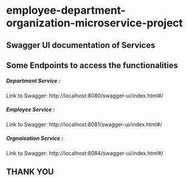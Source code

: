 # employee-department-organization-microservice-project

<H2> Swagger UI documentation of Services</H2>



Some Endpoints to access the functionalities
--------------------------------------------

<h5> Department Service :</h5>
Link to Swagger: http://localhost:8080/swagger-ui/index.html#/

<h5> Employee Service :</h5>
Link to Swagger: http://localhost:8081/swagger-ui/index.html#/

<h5> Orgnaisation Service :</h5>
Link to Swagger: http://localhost:8084/swagger-ui/index.html#/


THANK YOU 
---------
